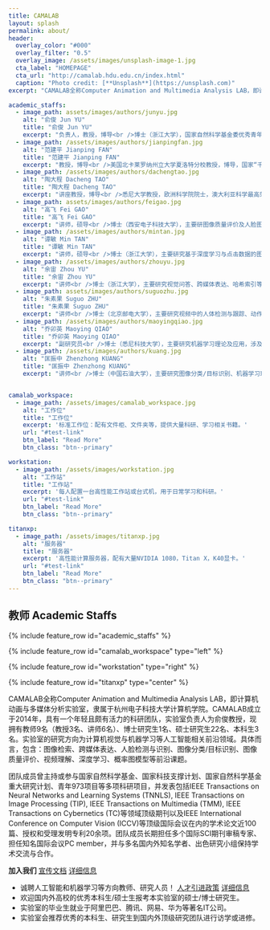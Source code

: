 ```yaml
---
title: CAMALAB
layout: splash
permalink: about/
header:
  overlay_color: "#000"
  overlay_filter: "0.5"
  overlay_image: /assets/images/unsplash-image-1.jpg
  cta_label: "HOMEPAGE"
  cta_url: "http://camalab.hdu.edu.cn/index.html"
  caption: "Photo credit: [**Unsplash**](https://unsplash.com)"
excerpt: "CAMALAB全称Computer Animation and Multimedia Analysis LAB，即计算机动画与多媒体分析实验室，隶属于杭州电子科技大学计算机学院。CAMALAB成立于2014年，具有一个年轻且颇有活力的科研团队，实验室负责人为俞俊教授，现拥有教师9名（教授3名、讲师6名）、博士研究生1名、硕士研究生22名、本科生3名。"

academic_staffs:
  - image_path: assets/images/authors/junyu.jpg
    alt: "俞俊 Jun YU"
    title: "俞俊 Jun YU"
    excerpt: "负责人，教授，博导<br />博士（浙江大学），国家自然科学基金委优秀青年基金资助项目获得者。"
  - image_path: /assets/images/authors/jianpingfan.jpg
    alt: "范建平 Jianping FAN"
    title: "范建平 Jianping FAN"
    excerpt: "教授，博导<br />美国北卡莱罗纳州立大学夏洛特分校教授，博导，国家“千人计划”入选者。"
  - image_path: /assets/images/authors/dachengtao.jpg
    alt: "陶大程 Dacheng TAO"
    title: "陶大程 Dacheng TAO"
    excerpt: "讲座教授，博导<br />悉尼大学教授，欧洲科学院院士，澳大利亚科学最高荣誉尤里卡奖获得者，优必选“人工智能首席科学家”。"
  - image_path: assets/images/authors/feigao.jpg
    alt: "高飞 Fei GAO"
    title: "高飞 Fei GAO"
    excerpt: "讲师，硕导<br />博士（西安电子科技大学），主要研图像质量评价及人脸图像识别等相关课题。"
  - image_path: /assets/images/authors/mintan.jpg
    alt: "谭敏 Min TAN"
    title: "谭敏 Min TAN"
    excerpt: "讲师，硕导<br />博士（浙江大学），主要研究基于深度学习与点击数据的图像细粒度分类。"
  - image_path: /assets/images/authors/zhouyu.jpg
    alt: "余宙 Zhou YU"
    title: "余宙 Zhou YU"
    excerpt: "讲师<br />博士（浙江大学），主要研究视觉问答、跨媒体表达、哈希索引等课题。"
  - image_path: assets/images/authors/suguozhu.jpg
    alt: "朱素果 Suguo ZHU"
    title: "朱素果 Suguo ZHU"
    excerpt: "讲师<br />博士（北京邮电大学），主要研究视频中的人体检测与跟踪、动作识别等课题。"
  - image_path: /assets/images/authors/maoyingqiao.jpg
    alt: "乔卯英 Maoying QIAO"
    title: "乔卯英 Maoying QIAO"
    excerpt: "副研究员<br />博士（悉尼科技大学），主要研究机器学习理论及应用，涉及图模型、目标识别等课题。"
  - image_path: /assets/images/authors/kuang.jpg
    alt: "匡振中 Zhenzhong KUANG"
    title: "匡振中 Zhenzhong KUANG"
    excerpt: "讲师<br />博士（中国石油大学），主要研究图像分类/目标识别、机器学习理论及应用等课题。"


camalab_workspace:
  - image_path: /assets/images/camalab_workspace.jpg
    alt: "工作位"
    title: "工作位"
    excerpt: '标准工作位：配有文件柜、文件夹等，提供大量科研、学习相关书籍。'
    url: "#test-link"
    btn_label: "Read More"
    btn_class: "btn--primary"

workstation:
  - image_path: /assets/images/workstation.jpg
    alt: "工作站"
    title: "工作站"
    excerpt: '每人配置一台高性能工作站或台式机，用于日常学习和科研。'
    url: "#test-link"
    btn_label: "Read More"
    btn_class: "btn--primary"

titanxp:
  - image_path: /assets/images/titanxp.jpg
    alt: "服务器"
    title: "服务器"
    excerpt: '高性能计算服务器，配有大量NVIDIA 1080，Titan X，K40显卡。'
    url: "#test-link"
    btn_label: "Read More"
    btn_class: "btn--primary"
---
```


<div class="text-center">
	<h2> 教师 Academic Staffs </h2>
</div>

{% include feature_row id="academic_staffs" %}

{% include feature_row id="camalab_workspace" type="left" %}

{% include feature_row id="workstation" type="right" %}

{% include feature_row id="titanxp" type="center" %}

CAMALAB全称Computer Animation and Multimedia Analysis LAB，即计算机动画与多媒体分析实验室，隶属于杭州电子科技大学计算机学院。CAMALAB成立于2014年，具有一个年轻且颇有活力的科研团队，实验室负责人为俞俊教授，现拥有教师9名（教授3名、讲师6名）、博士研究生1名、硕士研究生22名、本科生3名。实验室的研究方向为计算机视觉与机器学习等人工智能相关前沿领域。具体而言，包含：图像检索、跨媒体表达、人脸检测与识别、图像分类/目标识别、图像质量评价、视频理解、深度学习、概率图模型等前沿课题。 

团队成员曾主持或参与国家自然科学基金、国家科技支撑计划、国家自然科学基金重大研究计划、青年973项目等多项科研项目，并发表包括IEEE Transactions on Neural Networks and Learning Systems (TNNLS), IEEE Transactions on Image Processing (TIP), IEEE Transactions on Multimedia (TMM), IEEE Transactions on Cybernetics (TC)等领域顶级期刊以及IEEE International Conference on Computer Vision (ICCV)等顶级国际会议在内的学术论文近100篇、授权和受理发明专利20余项。团队成员长期担任多个国际SCI期刊审稿专家、担任知名国际会议PC member，并与多名国内外知名学者、出色研究小组保持学术交流与合作。

**加入我们**  [宣传文档](http://camalab.hdu.edu.cn/resources/intro_to_CAMALAB.pdf)   [详细信息](http://camalab.hdu.edu.cn/joinus.html)  

- 诚聘人工智能和机器学习等方向教师、研究人员！ [人才引进政策](http://renshi.hdu.edu.cn/Col/Col3/Index.aspx)  [详细信息](http://camalab.hdu.edu.cn/joinus.html)
- 欢迎国内外高校的优秀本科生/硕士生报考本实验室的硕士/博士研究生。
- 实验室的毕业生就业于阿里巴巴、腾讯、网易、华为等著名IT公司。
- 实验室会推荐优秀的本科生、研究生到国内外顶级研究团队进行访学或进修。

